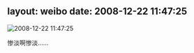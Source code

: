 layout: weibo
date: 2008-12-22 11:47:25
---
<meta name="referrer" content="no-referrer" />

<img src="/images/renren.ico" style="float: left;"/>2008-12-22 11:47:25

惨淡啊惨淡……

